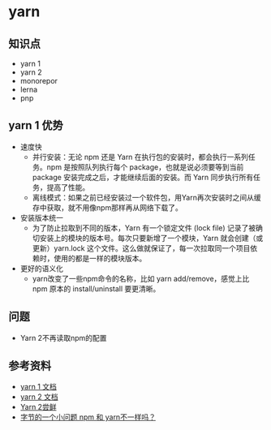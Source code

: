 # yarn
## 知识点
- yarn 1
- yarn 2
- monorepor
- lerna
- pnp

## yarn 1 优势
- 速度快
  - 并行安装：无论 npm 还是 Yarn 在执行包的安装时，都会执行一系列任务。npm 是按照队列执行每个 package，也就是说必须要等到当前 package 安装完成之后，才能继续后面的安装。而 Yarn 同步执行所有任务，提高了性能。
  - 离线模式：如果之前已经安装过一个软件包，用Yarn再次安装时之间从缓存中获取，就不用像npm那样再从网络下载了。
- 安装版本统一
  - 为了防止拉取到不同的版本，Yarn 有一个锁定文件 (lock file) 记录了被确切安装上的模块的版本号。每次只要新增了一个模块，Yarn 就会创建（或更新）yarn.lock 这个文件。这么做就保证了，每一次拉取同一个项目依赖时，使用的都是一样的模块版本。
- 更好的语义化
  -  yarn改变了一些npm命令的名称，比如 yarn add/remove，感觉上比 npm 原本的 install/uninstall 要更清晰。

## 问题
- Yarn 2不再读取npm的配置

## 参考资料
- [yarn 1 文档](https://classic.yarnpkg.com/lang/en/)
- [yarn 2 文档](https://yarnpkg.com/getting-started/migration)
- [Yarn 2尝鲜](https://juejin.cn/post/6896447858841681928)
- [字节的一个小问题 npm 和 yarn不一样吗？](https://juejin.cn/post/7060844948316225572)
